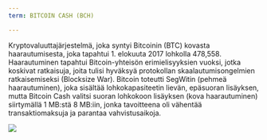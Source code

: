 ```yaml
---
term: BITCOIN CASH (BCH)

---
```

Kryptovaluuttajärjestelmä, joka syntyi Bitcoinin (BTC) kovasta haarautumisesta, joka tapahtui 1. elokuuta 2017 lohkolla 478,558. Haarautuminen tapahtui Bitcoin-yhteisön erimielisyyksien vuoksi, jotka koskivat ratkaisuja, joita tulisi hyväksyä protokollan skaalautumisongelmien ratkaisemiseksi (Blocksize War). Bitcoin toteutti SegWitin (pehmeä haarautuminen), joka sisältää lohkokapasiteetin lievän, epäsuoran lisäyksen, mutta Bitcoin Cash valitsi suoran lohkokoon lisäyksen (kova haarautuminen) siirtymällä 1 MB:stä 8 MB:iin, jonka tavoitteena oli vähentää transaktiomaksuja ja parantaa vahvistusaikoja.

![](../../dictionnaire/assets/49.webp)